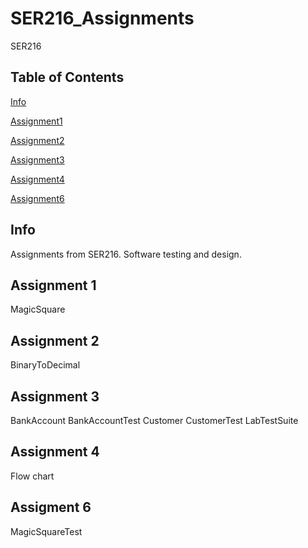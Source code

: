# SER216_Assignments
SER216

## Table of Contents

[Info](#info)

[Assignment1](#assignment1)

[Assignment2](#assignment2)

[Assignment3](#assignment3)

[Assignment4](#assignment4)

[Assignment6](#assignment6)

## Info

Assignments from SER216. Software testing and design.

## Assignment 1
MagicSquare

## Assignment 2
BinaryToDecimal

## Assignment 3
BankAccount
BankAccountTest
Customer
CustomerTest
LabTestSuite

## Assignment 4
Flow chart

## Assigment 6
MagicSquareTest
